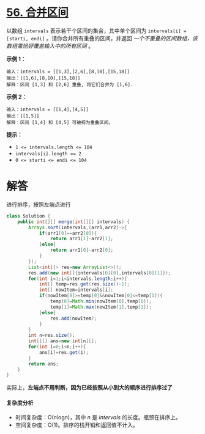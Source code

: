 # [56. 合并区间](https://leetcode.cn/problems/merge-intervals/)

以数组 `intervals` 表示若干个区间的集合，其中单个区间为 `intervals[i] = [starti, endi]` 。请你合并所有重叠的区间，并返回 *一个不重叠的区间数组，该数组需恰好覆盖输入中的所有区间* 。

 

**示例 1：**

```
输入：intervals = [[1,3],[2,6],[8,10],[15,18]]
输出：[[1,6],[8,10],[15,18]]
解释：区间 [1,3] 和 [2,6] 重叠, 将它们合并为 [1,6].
```

**示例 2：**

```
输入：intervals = [[1,4],[4,5]]
输出：[[1,5]]
解释：区间 [1,4] 和 [4,5] 可被视为重叠区间。
```

 

**提示：**

- `1 <= intervals.length <= 104`
- `intervals[i].length == 2`
- `0 <= starti <= endi <= 104`



# 解答

进行排序，按照左端点进行

```java
class Solution {
    public int[][] merge(int[][] intervals) {
        Arrays.sort(intervals,(arr1,arr2)->{
            if(arr1[0]==arr2[0]){
                return arr1[1]-arr2[1];
            }else{
                return arr1[0]-arr2[0];
            }
        });
        List<int[]> res=new ArrayList<>();
        res.add(new int[]{intervals[0][0],intervals[0][1]});
        for(int i=1;i<intervals.length;i++){
            int[] temp=res.get(res.size()-1);
            int[] nowItem=intervals[i];
            if(nowItem[0]>=temp[0]&&nowItem[0]<=temp[1]){
                temp[0]=Math.min(nowItem[0],temp[0]);
                temp[1]=Math.max(nowItem[1],temp[1]);
            }else{
                res.add(nowItem);
            }
        }
        int n=res.size();
        int[][] ans=new int[n][];
        for(int i=0;i<n;i++){
            ans[i]=res.get(i);
        }
        return ans;
    }
}
```

实际上，**左端点不用判断，因为已经按照从小到大的顺序进行排序过了**

#### 复杂度分析

- 时间复杂度：O(*n*log*n*)，其中 *n* 是 *intervals* 的长度。瓶颈在排序上。
- 空间复杂度：O(1)。排序的栈开销和返回值不计入。